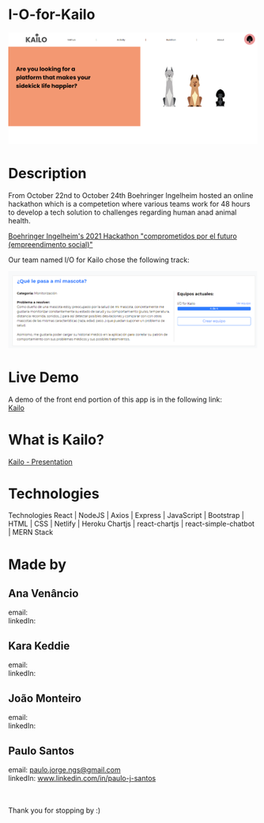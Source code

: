 # I-O-for-Kailo


 
<img src=/DocumentationScreenshot2.png alt="Landing Page for Kailo Tracker web app" />



# Description
From October 22nd to October 24th Boehringer Ingelheim hosted an online hackathon which is a competetion where various teams work for 48 hours to develop a tech solution to challenges regarding human anad animal health.

<a href="https://www.comprometidosporelfuturo.com/" target="_blank">Boehringer Ingelheim's 2021 Hackathon "comprometidos por el futuro (empreendimento social)"</a>

Our team named I/O for Kailo chose the following track:

<img src=/Track.png alt="Description of a Hackathon challenge" />


# Live Demo
A demo of the front end portion of this app is in the following link:
</br>
<a href="https://io-for-kailo-hackathon-2021-frontend.netlify.app/" target="_blank">Kailo</a>


# What is Kailo?

<a href="https://docs.google.com/presentation/d/1-t8R4tACkOrBJf0cQANPqirhLgtOu8tIP6iavO6R_es/edit?usp=sharing" target="_blank">Kailo - Presentation</a>



# Technologies
Technologies
React | NodeJS | Axios | Express | JavaScript | Bootstrap | HTML | CSS | Netlify | Heroku
Chartjs | react-chartjs | react-simple-chatbot | MERN Stack

# Made by 

## Ana Venâncio
email: 
<br>
linkedIn: 

## Kara Keddie
email: 
<br>
linkedIn: 

## João Monteiro
email: 
<br>
linkedIn: 

## Paulo Santos
email: paulo.jorge.ngs@gmail.com
<br>
linkedIn: www.linkedin.com/in/paulo-j-santos

<br>
<br>
Thank you for stopping by :)
